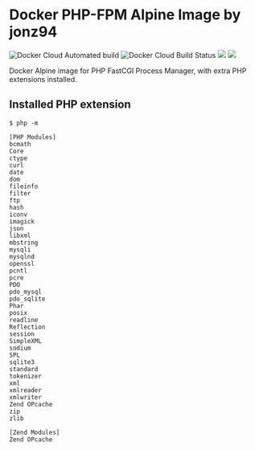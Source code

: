# Docker PHP-FPM Alpine Image by jonz94

![Docker Cloud Automated build](https://img.shields.io/docker/cloud/automated/jonz94/php-fpm-alpine.svg)
![Docker Cloud Build Status](https://img.shields.io/docker/cloud/build/jonz94/php-fpm-alpine.svg)
[![](https://images.microbadger.com/badges/version/jonz94/php-fpm-alpine.svg)](https://microbadger.com/images/jonz94/php-fpm-alpine)
[![](https://images.microbadger.com/badges/image/jonz94/php-fpm-alpine.svg)](https://microbadger.com/images/jonz94/php-fpm-alpine)

Docker Alpine image for PHP FastCGI Process Manager, with extra PHP extensions installed.

## Installed PHP extension

```console
$ php -m

[PHP Modules]
bcmath
Core
ctype
curl
date
dom
fileinfo
filter
ftp
hash
iconv
imagick
json
libxml
mbstring
mysqli
mysqlnd
openssl
pcntl
pcre
PDO
pdo_mysql
pdo_sqlite
Phar
posix
readline
Reflection
session
SimpleXML
sodium
SPL
sqlite3
standard
tokenizer
xml
xmlreader
xmlwriter
Zend OPcache
zip
zlib

[Zend Modules]
Zend OPcache
```
